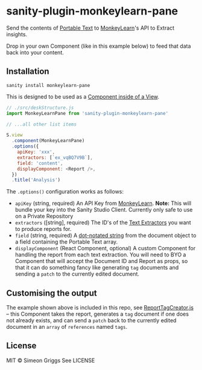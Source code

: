 # sanity-plugin-monkeylearn-pane

Send the contents of [Portable Text](https://www.sanity.io/docs/presenting-block-text) to [MonkeyLearn](https://monkeylearn.com/)'s API to Extract insights.

Drop in your own Component (like in this example below) to feed that data back into your content.

## Installation

```
sanity install monkeylearn-pane
```

This is designed to be used as a [Component inside of a View](https://www.sanity.io/docs/structure-builder-reference#c0c8284844b7).

```js
// ./src/deskStructure.js
import MonkeyLearnPane from 'sanity-plugin-monkeylearn-pane'

// ...all other list items

S.view
  .component(MonkeyLearnPane)
  .options({
    apiKey: 'xxx',
    extractors: [`ex_vqBQ7V9B`],
    field: 'content',
    displayComponent: <Report />,
  })
  .title('Analysis')
```

The `.options()` configuration works as follows:

- `apiKey` (string, required) An API Key from [MonkeyLearn](https://monkeylearn.com/). **Note:** This will bundle your key into the Sanity Studio Client. Currently only safe to use on a Private Repository
- `extractors` ([string], required) The ID's of the [Text Extractors](https://monkeylearn.com/text-extractors/) you want to produce reports for.
- `field` (string, required) A [dot-notated string](https://www.npmjs.com/package/dlv) from the document object to a field containing the Portable Text array.
- `displayComponent` (React Component, optional) A custom Component for handling the report from each text extraction. You will need to BYO a Component that will accept the Document ID and Report as props, so that it can do something fancy like generating `tag` documents and sending a `patch` to the currently edited document.

## Customising the output

The example shown above is included in this repo, see [ReportTagCreator.js](https://github.com/sanity-io/sanity-plugin-monkeylearn-pane/blob/main/ReportTagCreator.js) – this Component takes the report, generates a `tag` document if one does not already exists, and can send a `patch` back to the currently edited document in an `array` of `references` named `tags`.

## License

MIT © Simeon Griggs
See LICENSE
